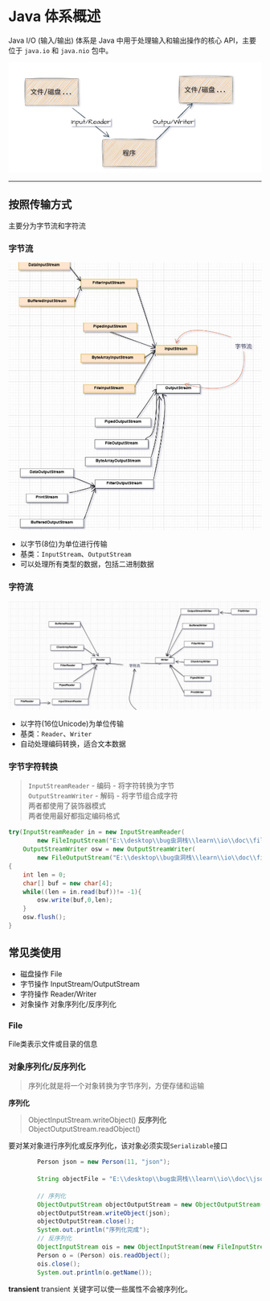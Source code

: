 # Java 体系概述

Java I/O (输入/输出) 体系是 Java 中用于处理输入和输出操作的核心 API，主要位于 `java.io` 和 `java.nio` 包中。

![Java IO 体系](../public/javaIO_01.jpg)

---

## 按照传输方式

主要分为字节流和字符流

### 字节流

![字节流](../public/字节流.jpg)

- 以字节(8位)为单位进行传输
- 基类：`InputStream`、`OutputStream`
- 可以处理所有类型的数据，包括二进制数据

### 字符流

![字符流](../public/字符流.jpg)

- 以字符(16位Unicode)为单位传输
- 基类：`Reader`、`Writer`
- 自动处理编码转换，适合文本数据

### 字节字符转换

> `InputStreamReader` - 编码 - 将字符转换为字节  
> `OutputStreamWriter` - 解码 - 将字节组合成字符  
> 两者都使用了装饰器模式  
> 两者使用最好都指定编码格式

```java
try(InputStreamReader in = new InputStreamReader(
        new FileInputStream("E:\\desktop\\bug虫洞栈\\learn\\io\\doc\\file.txt"),"gbk");
    OutputStreamWriter osw = new OutputStreamWriter(
        new FileOutputStream("E:\\desktop\\bug虫洞栈\\learn\\io\\doc\\file1.txt"), StandardCharsets.UTF_8))
{
    int len = 0;
    char[] buf = new char[4];
    while((len = in.read(buf))!= -1){
        osw.write(buf,0,len);
    }
    osw.flush();
}
```

## 常见类使用
- 磁盘操作 File
- 字节操作  InputStream/OutputStream
- 字符操作  Reader/Writer
- 对象操作  对象序列化/反序列化

### File
File类表示文件或目录的信息

### 对象序列化/反序列化
> 序列化就是将一个对象转换为字节序列，方便存储和运输

**序列化**
> ObjectInputStream.writeObject() 
**反序列化**
> ObjectOutputStream.readObject()

要对某对象进行序列化或反序列化，该对象必须实现`Serializable`接口

```java
        Person json = new Person(11, "json");

        String objectFile = "E:\\desktop\\bug虫洞栈\\learn\\io\\doc\\json.dat";

        // 序列化
        ObjectOutputStream objectOutputStream = new ObjectOutputStream(new FileOutputStream(objectFile));
        objectOutputStream.writeObject(json);
        objectOutputStream.close();
        System.out.println("序列化完成");
        // 反序列化
        ObjectInputStream ois = new ObjectInputStream(new FileInputStream(objectFile));
        Person o = (Person) ois.readObject();
        ois.close();
        System.out.println(o.getName());
```
**transient**
transient 关键字可以使一些属性不会被序列化。